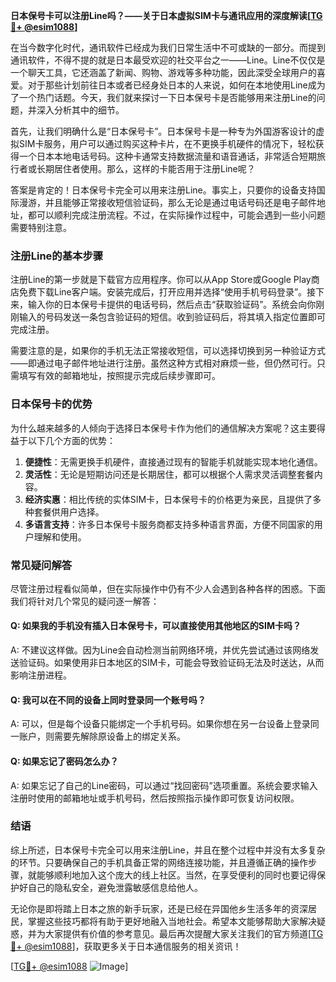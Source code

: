 **日本保号卡可以注册Line吗？——关于日本虚拟SIM卡与通讯应用的深度解读[[TG💪+ @esim1088](https://t.me/s/esim1088)]**

在当今数字化时代，通讯软件已经成为我们日常生活中不可或缺的一部分。而提到通讯软件，不得不提的就是日本最受欢迎的社交平台之一——Line。Line不仅仅是一个聊天工具，它还涵盖了新闻、购物、游戏等多种功能，因此深受全球用户的喜爱。对于那些计划前往日本或者已经身处日本的人来说，如何在本地使用Line成为了一个热门话题。今天，我们就来探讨一下日本保号卡是否能够用来注册Line的问题，并深入分析其中的细节。

首先，让我们明确什么是“日本保号卡”。日本保号卡是一种专为外国游客设计的虚拟SIM卡服务，用户可以通过购买这种卡片，在不更换手机硬件的情况下，轻松获得一个日本本地电话号码。这种卡通常支持数据流量和语音通话，非常适合短期旅行者或长期居住者使用。那么，这样的卡能否用于注册Line呢？

答案是肯定的！日本保号卡完全可以用来注册Line。事实上，只要你的设备支持国际漫游，并且能够正常接收短信验证码，那么无论是通过电话号码还是电子邮件地址，都可以顺利完成注册流程。不过，在实际操作过程中，可能会遇到一些小问题需要特别注意。

### 注册Line的基本步骤

注册Line的第一步就是下载官方应用程序。你可以从App Store或Google Play商店免费下载Line客户端。安装完成后，打开应用并选择“使用手机号码登录”。接下来，输入你的日本保号卡提供的电话号码，然后点击“获取验证码”。系统会向你刚刚输入的号码发送一条包含验证码的短信。收到验证码后，将其填入指定位置即可完成注册。

需要注意的是，如果你的手机无法正常接收短信，可以选择切换到另一种验证方式——即通过电子邮件地址进行注册。虽然这种方式相对麻烦一些，但仍然可行。只需填写有效的邮箱地址，按照提示完成后续步骤即可。

### 日本保号卡的优势

为什么越来越多的人倾向于选择日本保号卡作为他们的通信解决方案呢？这主要得益于以下几个方面的优势：

1. **便捷性**：无需更换手机硬件，直接通过现有的智能手机就能实现本地化通信。
2. **灵活性**：无论是短期访问还是长期居住，都可以根据个人需求灵活调整套餐内容。
3. **经济实惠**：相比传统的实体SIM卡，日本保号卡的价格更为亲民，且提供了多种套餐供用户选择。
4. **多语言支持**：许多日本保号卡服务商都支持多种语言界面，方便不同国家的用户理解和使用。

### 常见疑问解答

尽管注册过程看似简单，但在实际操作中仍有不少人会遇到各种各样的困惑。下面我们将针对几个常见的疑问逐一解答：

#### Q: 如果我的手机没有插入日本保号卡，可以直接使用其他地区的SIM卡吗？
A: 不建议这样做。因为Line会自动检测当前网络环境，并优先尝试通过该网络发送验证码。如果使用非日本地区的SIM卡，可能会导致验证码无法及时送达，从而影响注册进程。

#### Q: 我可以在不同的设备上同时登录同一个账号吗？
A: 可以，但是每个设备只能绑定一个手机号码。如果你想在另一台设备上登录同一账户，则需要先解除原设备上的绑定关系。

#### Q: 如果忘记了密码怎么办？
A: 如果忘记了自己的Line密码，可以通过“找回密码”选项重置。系统会要求输入注册时使用的邮箱地址或手机号码，然后按照指示操作即可恢复访问权限。

### 结语

综上所述，日本保号卡完全可以用来注册Line，并且在整个过程中并没有太多复杂的环节。只要确保自己的手机具备正常的网络连接功能，并且遵循正确的操作步骤，就能够顺利地加入这个庞大的线上社区。当然，在享受便利的同时也要记得保护好自己的隐私安全，避免泄露敏感信息给他人。

无论你是即将踏上日本之旅的新手玩家，还是已经在异国他乡生活多年的资深居民，掌握这些技巧都将有助于更好地融入当地社会。希望本文能够帮助大家解决疑惑，并为大家提供有价值的参考意见。最后再次提醒大家关注我们的官方频道[[TG💪+ @esim1088](https://t.me/s/esim1088)]，获取更多关于日本通信服务的相关资讯！

[[TG💪+ @esim1088](https://t.me/s/esim1088) ![Image](https://i.postimg.cc/4NQfJmqS/Snipaste-2025-05-13-00-14-12.png)]